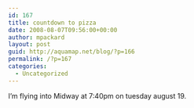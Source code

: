 ```yaml
---
id: 167
title: countdown to pizza
date: 2008-08-07T09:56:00+00:00
author: mpackard
layout: post
guid: http://aquamap.net/blog/?p=166
permalink: /?p=167
categories:
  - Uncategorized
---
```

I&#8217;m flying into Midway at 7:40pm on tuesday august 19.